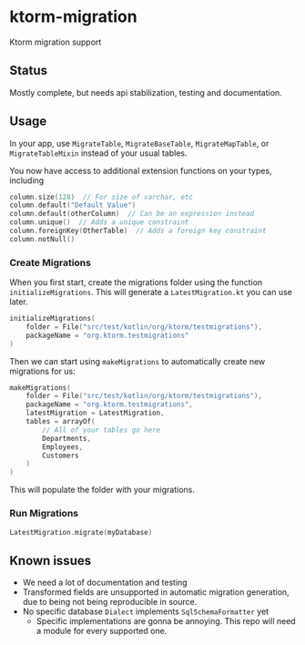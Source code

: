# ktorm-migration
Ktorm migration support

## Status

Mostly complete, but needs api stabilization, testing and documentation.

## Usage

In your app, use `MigrateTable`, `MigrateBaseTable`, `MigrateMapTable`, or `MigrateTableMixin` instead of your usual tables.

You now have access to additional extension functions on your types, including

```kotlin
column.size(128)  // For size of varchar, etc
column.default("Default Value")
column.default(otherColumn)  // Can be an expression instead
column.unique()  // Adds a unique constraint
column.foreignKey(OtherTable)  // Adds a foreign key constraint
column.notNull()
```

### Create Migrations

When you first start, create the migrations folder using the function `initializeMigrations`.  This will generate a `LatestMigration.kt` you can use later.

```kotlin
initializeMigrations(
    folder = File("src/test/kotlin/org/ktorm/testmigrations"),
    packageName = "org.ktorm.testmigrations"
)
```

Then we can start using `makeMigrations` to automatically create new migrations for us:

```kotlin
makeMigrations(
    folder = File("src/test/kotlin/org/ktorm/testmigrations"),
    packageName = "org.ktorm.testmigrations",
    latestMigration = LatestMigration,
    tables = arrayOf(
        // All of your tables go here
        Departments,
        Employees,
        Customers
    )
)
```

This will populate the folder with your migrations.

### Run Migrations

```kotlin
LatestMigration.migrate(myDatabase)
```

## Known issues

- We need a lot of documentation and testing
- Transformed fields are unsupported in automatic migration generation, due to being not being reproducible in source.
- No specific database `Dialect` implements `SqlSchemaFormatter` yet
  - Specific implementations are gonna be annoying.  This repo will need a module for every supported one.